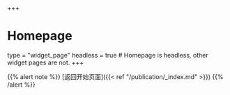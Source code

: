 +++
# Homepage
type = "widget_page"
headless = true  # Homepage is headless, other widget pages are not.
+++


{{% alert note %}}
[返回开始页面]({{< ref "/publication/_index.md" >}}) 
{{% /alert %}}